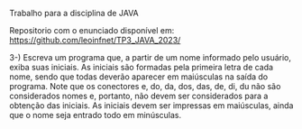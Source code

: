 Trabalho para a disciplina de JAVA

Repositorio com o enunciado disponível em:
https://github.com/leoinfnet/TP3_JAVA_2023/

3-) Escreva um programa que, a partir de um nome informado pelo usuário, exiba suas  iniciais.  As iniciais são formadas pela primeira letra de cada nome, sendo que todas deverão  aparecer em maiúsculas na saída do programa. Note que os conectores e, do, da, dos, das, de, di, du não são considerados nomes e, portanto, não devem ser considerados para a obtenção das iniciais. As iniciais devem ser impressas em maiúsculas, ainda que o nome  seja entrado todo em minúsculas.  